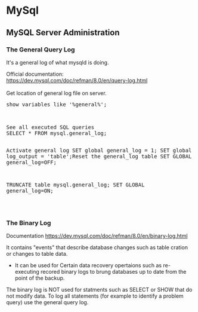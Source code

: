 <h1>MySql</h1>

<h2>MySQL Server Administration</h2>

<h3>The General Query Log</h3>
It's a general log of what mysqld is doing. <br>

Official documentation: <br>
<a href="https://dev.mysql.com/doc/refman/8.0/en/query-log.html" target="_blank">https://dev.mysql.com/doc/refman/8.0/en/query-log.html</a><br>
<br>
Get location of general log file on server. <br>
<pre>show variables like '%general%';</pre>
<br>
<pre>
See all executed SQL queries
SELECT * FROM mysql.general_log;

Activate general log
SET global general_log = 1;
SET global log_output = 'table';Reset the general_log table
SET GLOBAL general_log=OFF;

TRUNCATE table mysql.general_log;
SET GLOBAL general_log=ON;</pre>

<br>
<h3>The Binary Log</h3>
Documentation
<a href="https://dev.mysql.com/doc/refman/8.0/en/binary-log.html" target="_blank">https://dev.mysql.com/doc/refman/8.0/en/binary-log.html</a><br>

It contains "events" that describe database changes such as table cration or changes to table data. <br>

- It can be used for Certain data recovery opertaions such as re-executing recored binary logs to brung databases up to date from the point of the backup. <br>

The binary log is NOT used for statments such as SELECT or SHOW that do not modify data. To log all statements (for example to identify a problem query) use the general query log. <br>

